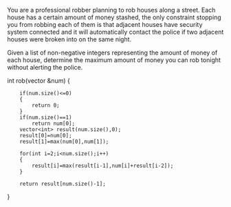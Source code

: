 You are a professional robber planning to rob houses along a street. Each house has a certain amount of money stashed, 
the only constraint stopping you from robbing each of them is 
that adjacent houses have security system connected and it will automatically contact the police 
if two adjacent houses were broken into on the same night.

Given a list of non-negative integers representing the amount of money of each house, determine the maximum amount 
of money you can rob tonight without alerting the police.



int rob(vector<int> &num)
{
        
        if(num.size()<=0)
        {
            return 0;
        }
        if(num.size()==1)
            return num[0];
        vector<int> result(num.size(),0);
        result[0]=num[0];
        result[1]=max(num[0],num[1]);
        
        for(int i=2;i<num.size();i++)
        {
            result[i]=max(result[i-1],num[i]+result[i-2]);
        }
        
        return result[num.size()-1];
}

